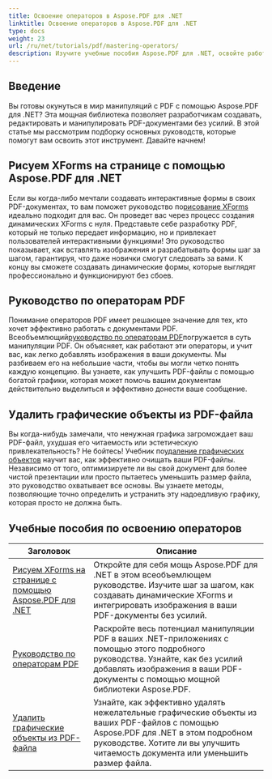 ```yaml
---
title: Освоение операторов в Aspose.PDF для .NET
linktitle: Освоение операторов в Aspose.PDF для .NET
type: docs
weight: 23
url: /ru/net/tutorials/pdf/mastering-operators/
description: Изучите учебные пособия Aspose.PDF для .NET, освойте работу с PDF-файлами с помощью практических руководств по XForms, операторам PDF и удалению графических объектов.
---
```

## Введение

Вы готовы окунуться в мир манипуляций с PDF с помощью Aspose.PDF для .NET? Эта мощная библиотека позволяет разработчикам создавать, редактировать и манипулировать PDF-документами без усилий. В этой статье мы рассмотрим подборку основных руководств, которые помогут вам освоить этот инструмент. Давайте начнем!

## Рисуем XForms на странице с помощью Aspose.PDF для .NET
Если вы когда-либо мечтали создавать интерактивные формы в своих PDF-документах, то вам поможет руководство по[рисование XForms](./draw-xforms-on-page/) идеально подходит для вас. Он проведет вас через процесс создания динамических XForms с нуля. Представьте себе разработку PDF, который не только передает информацию, но и привлекает пользователей интерактивными функциями! Это руководство показывает, как вставлять изображения и разрабатывать формы шаг за шагом, гарантируя, что даже новички смогут следовать за вами. К концу вы сможете создавать динамические формы, которые выглядят профессионально и функционируют без сбоев.

## Руководство по операторам PDF
 Понимание операторов PDF имеет решающее значение для тех, кто хочет эффективно работать с документами PDF. Всеобъемлющий[руководство по операторам PDF](./guide-to-pdf-operators/)погружается в суть манипуляции PDF. Он объясняет, как работают эти операторы, и учит вас, как легко добавлять изображения в ваши документы. Мы разбиваем его на небольшие части, чтобы вы могли четко понять каждую концепцию. Вы узнаете, как улучшить PDF-файлы с помощью богатой графики, которая может помочь вашим документам действительно выделиться и эффективно донести ваше сообщение.

## Удалить графические объекты из PDF-файла
 Вы когда-нибудь замечали, что ненужная графика загромождает ваш PDF-файл, ухудшая его читаемость или эстетическую привлекательность? Не бойтесь! Учебник по[удаление графических объектов](./remove-graphics-objects-from-pdf-file/) научит вас, как эффективно очищать ваши PDF-файлы. Независимо от того, оптимизируете ли вы свой документ для более чистой презентации или просто пытаетесь уменьшить размер файла, это руководство охватывает все основы. Вы узнаете методы, позволяющие точно определить и устранить эту надоедливую графику, которая просто не должна быть. 

## Учебные пособия по освоению операторов
| Заголовок | Описание |
| --- | --- | 
| [Рисуем XForms на странице с помощью Aspose.PDF для .NET](./draw-xforms-on-page/) | Откройте для себя мощь Aspose.PDF для .NET в этом всеобъемлющем руководстве. Изучите шаг за шагом, как создавать динамические XForms и интегрировать изображения в ваши PDF-документы без усилий. |  
| [Руководство по операторам PDF](./guide-to-pdf-operators/) | Раскройте весь потенциал манипуляции PDF в ваших .NET-приложениях с помощью этого подробного руководства. Узнайте, как без усилий добавлять изображения в ваши PDF-документы с помощью мощной библиотеки Aspose.PDF. |  
| [Удалить графические объекты из PDF-файла](./remove-graphics-objects-from-pdf-file/) | Узнайте, как эффективно удалять нежелательные графические объекты из ваших PDF-файлов с помощью Aspose.PDF для .NET в этом подробном руководстве. Хотите ли вы улучшить читаемость документа или уменьшить размер файла. |  